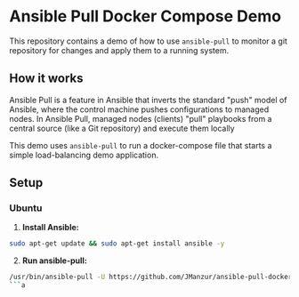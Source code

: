 # Ansible Pull Docker Compose Demo 

This repository contains a demo of how to use `ansible-pull` to monitor a git repository for changes and apply them to a running system.

## How it works

Ansible Pull is a feature in Ansible that inverts the standard "push" model of Ansible, where the control machine pushes configurations to managed nodes. In Ansible Pull, managed nodes (clients) "pull" playbooks from a central source (like a Git repository) and execute them locally

This demo uses `ansible-pull` to run a docker-compose file that starts a simple load-balancing demo application.

## Setup

### Ubuntu

1. **Install Ansible:**

```bash
sudo apt-get update && sudo apt-get install ansible -y
```

2. **Run ansible-pull:**

```bash
/usr/bin/ansible-pull -U https://github.com/JManzur/ansible-pull-docker-compose.git -d /opt/ansible-pull
```a